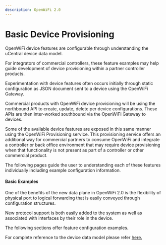 ```yaml
---
description: OpenWiFi 2.0
---
```


# Basic Device Provisioning

OpenWiFi device features are configurable through understanding the uCentral device data model.

For integrators of commercial controllers, these feature examples may help guide development of device provisioning within a partner controller products.

Experimentation with device features often occurs initially through static configuration as JSON document sent to a device using the OpenWiFi Gateway.

Commercial products with OpenWiFi device provisioning will be using the northbound API to create, update, delete per device configurations. These APIs are then inter-worked southbound via the OpenWiFi Gateway to devices.

Some of the available device features are exposed in this same manner using the OpenWiFi Provisioning service. This provisioning service offers an additional way for commercial partners to consume OpenWiFi and integrate a controller or back office environment that may require device provisioning when that functionality is not present as part of a controller or other commercial product.

The following pages guide the user to understanding each of these features individually including example configuration information.

#### Basic Examples

One of the benefits of the new data plane in OpenWiFi 2.0 is the flexibility of physical port to logical forwarding that is easily conveyed through configuration structures.

New protocol support is both easily added to the system as well as associated with interfaces by their role in the device.

The following sections offer feature configuration examples.

For complete reference to the device data model please refer [here.](../../sdk/provisioning/data-model-introduction.md)
